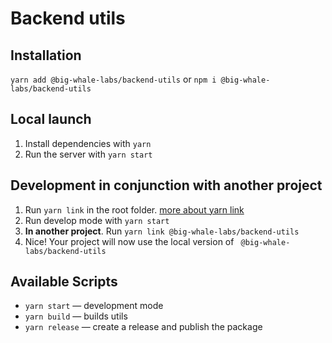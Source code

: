 # Backend utils

## Installation

`yarn add @big-whale-labs/backend-utils` or `npm i @big-whale-labs/backend-utils`

## Local launch

1. Install dependencies with `yarn`
2. Run the server with `yarn start`

## Development in conjunction with another project

1. Run `yarn link` in the root folder. [more about yarn link](https://classic.yarnpkg.com/en/docs/cli/link)
2. Run develop mode with `yarn start`
3. **In another project**. Run `yarn link @big-whale-labs/backend-utils`
4. Nice! Your project will now use the local version of ` @big-whale-labs/backend-utils`

## Available Scripts

- `yarn start` — development mode
- `yarn build` — builds utils
- `yarn release` — create a release and publish the package

